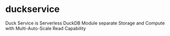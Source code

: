 # duckservice
Duck Service is Serverless DuckDB Module separate Storage and Compute with Multi-Auto-Scale Read Capability
